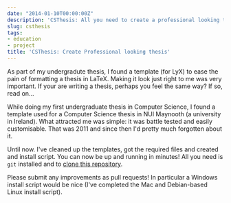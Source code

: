 ```yaml
---
date: "2014-01-10T00:00:00Z"
description: 'CSThesis: All you need to create a professional looking thesis'
slug: csthesis
tags:
- education
- project
title: 'CSThesis: Create Professional looking thesis'
---
```


As part of my undergradute thesis, I found a template (for LyX) to ease the pain of formatting a thesis in LaTeX. Making it look just right to me was very important. If your are writing a thesis, perhaps you feel the same way? If so, read on...

While doing my first undergraduate thesis in Computer Science, I found a template used for a Computer Science thesis in NUI Maynooth (a university in Ireland). What attracted me was simple: it was battle tested and easily customisable. That was 2011 and since then I'd pretty much forgotten about it.

Until now. I've cleaned up the templates, got the required files and created and install script. You can now be up and running in minutes! All you need is `git` installed and to [clone this repository].

Please submit any improvements as pull requests! In particular a Windows install script would be nice (I've completed the Mac and Debian-based Linux install script).


[clone this repository]: https://github.com/dueyfinster/CSThesis